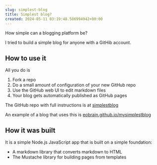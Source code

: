 ```yaml
---  
slug: simplest-blog
title: Simplest blog?
created: 2024-05-11 03:19:48.586994942+00:00
---  
```

How simple can a blogging platform be?

I tried to build a simple blog for anyone with a GitHib account.

## How to use it

All you do is

1. Fork a repo
2. Do a small amount of configuration of your new GitHub repo
3. Use the GitHub web UI to edit markdown files
4. Your blog gets automatically published as GitHub pages

The GitHub repo with full instructions is at [simplestblog][1]

An example of a blog that uses this is [eobrain.github.io/mysimplestblog][2]

## How it was built

It is a simple Node.js JavaScript app that is built on a simple foundation:

* A markdown library that converts markdown to HTML
* The Mustache library for building pages from templates


[1]: https://github.com/eobrain/simplestblog 
[2]: https://eobrain.github.io/mysimplestblog

